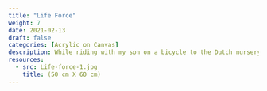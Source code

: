 ```yaml
---
title: "Life Force"
weight: 7
date: 2021-02-13
draft: false
categories: [Acrylic on Canvas]
description: While riding with my son on a bicycle to the Dutch nursery I used to see lots of vibrant Poppies growing along the canal. In this painting I wanted to contrast the red and orange hues of the flowers against slivers and shards of black on a primal white.
resources:
  - src: Life-force-1.jpg
    title: (50 cm X 60 cm)
---
```




